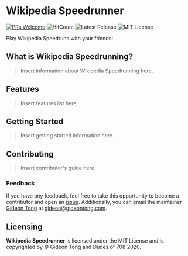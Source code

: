 # Wikipedia Speedrunner

[![PRs Welcome](https://img.shields.io/badge/PRs-welcome-brightgreen.svg?style=flat-square)](http://makeapullrequest.com) ![HitCount](http://hits.dwyl.com/dudesof708/wikipedia-speedrunner.svg) ![Latest Release](https://img.shields.io/github/v/release/dudesof708/wikipedia-speedrunner) ![MIT License](https://img.shields.io/github/license/dudesof708/wikipedia-speedrunner)

Play Wikipedia Speedruns with your friends!

## What is Wikipedia Speedrunning?

> Insert information about Wikipedia Speedrunning here.

## Features

> Insert features list here.

## Getting Started

> Insert getting started information here.

## Contributing

> Insert contributor's guide here.

### Feedback

If you have any feedback, feel free to take this opportunity to become a contributor and open an [issue](https://github.com/dudesof708/wikipedia-speedrun/issues). Additionally, you can email the maintainer [Gideon Tong](https://gideontong.com) at [gideon@gideontong.com](mailto:gideon@gideontong.com).

## Licensing

**Wikipedia Speedrunner** is licensed under the MIT License and is copyrighted by &copy; Gideon Tong and Dudes of 708 2020.
